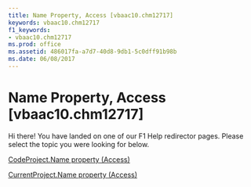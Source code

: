```yaml
---
title: Name Property, Access [vbaac10.chm12717]
keywords: vbaac10.chm12717
f1_keywords:
- vbaac10.chm12717
ms.prod: office
ms.assetid: 486017fa-a7d7-40d8-9db1-5c0dff91b98b
ms.date: 06/08/2017
---
```



# Name Property, Access [vbaac10.chm12717]

Hi there! You have landed on one of our F1 Help redirector pages. Please select the topic you were looking for below.

[CodeProject.Name property (Access)](http://msdn.microsoft.com/library/5ab3a3c5-8a3a-13eb-9fe7-3c4e01eeaa3d%28Office.15%29.aspx)

[CurrentProject.Name property (Access)](http://msdn.microsoft.com/library/b7eb012e-6145-d962-8884-3ccf3eaf46fd%28Office.15%29.aspx)



